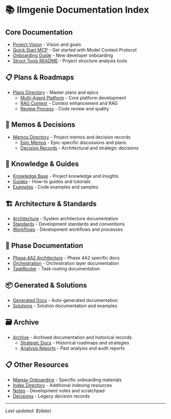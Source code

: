 # 📚 llmgenie Documentation Index

## Core Documentation
- [Project Vision](PROJECT_VISION.md) - Vision and goals
- [Quick Start MCP](QUICK_START_MCP.md) - Get started with Model Context Protocol
- [Onboarding Guide](ONBOARDING_LLMGENIE.md) - New developer onboarding
- [Struct Tools README](struct_tools_README.md) - Project structure analysis tools

## 📋 Plans & Roadmaps
- [Plans Directory](plans/) - Master plans and epics
  - [Multi-Agent Platform](plans/master_multiagent_platform/) - Core platform development
  - [RAG Context](plans/master_rag_context/) - Context enhancement and RAG
  - [Review Process](plans/master_review/) - Code review and quality

## 📝 Memos & Decisions
- [Memos Directory](memos/) - Project memos and decision records
  - [Epic Memos](memos/epics/) - Epic-specific discussions and plans
  - [Decision Records](memos/decisions/) - Architectural and strategic decisions

## 📖 Knowledge & Guides
- [Knowledge Base](knowledge/) - Project knowledge and insights
- [Guides](guides/) - How-to guides and tutorials
- [Examples](examples/) - Code examples and samples

## 🏗️ Architecture & Standards
- [Architecture](architecture/) - System architecture documentation
- [Standards](standards/) - Development standards and conventions
- [Workflows](workflows/) - Development workflows and processes

## 🧪 Phase Documentation
- [Phase 4A2 Architecture](phase_4A2_architecture/) - Phase 4A2 specific docs
- [Orchestration](orchestration/) - Orchestration layer documentation
- [TaskRouter](taskrouter/) - Task routing documentation

## 📦 Generated & Solutions
- [Generated Docs](generated/) - Auto-generated documentation
- [Solutions](solutions/) - Solution documentation and examples

## 🗃️ Archive
- [Archive](archive/) - Archived documentation and historical records
  - [Strategic Docs](archive/strategic_docs/) - Historical roadmaps and strategies
  - [Analysis Reports](archive/analysis_reports/) - Past analysis and audit reports

## 📋 Other Resources
- [Mamay Onboarding](mamay_onboarding/) - Specific onboarding materials
- [Index Directory](index/) - Additional indexing resources
- [Notes](notes/) - Development notes and scratchpad
- [Decisions](decisions/) - Legacy decision records

---
*Last updated: $(date)* 